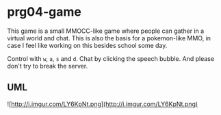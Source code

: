 # prg04-game

This game is a small MMOCC-like game where people can gather in a virtual world and chat. This is also the basis for a pokemon-like MMO, in case I feel like working on this besides school some day.

Control with `w`, `a`, `s` and `d`. Chat by clicking the speech bubble. And please don't try to break the server.

## UML
![http://i.imgur.com/LY6KpNt.png](http://i.imgur.com/LY6KpNt.png)

